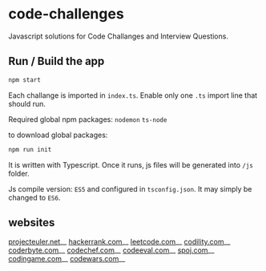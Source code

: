 # code-challenges

Javascript solutions for Code Challanges and Interview Questions.

## Run / Build the app
```bash 
npm start
```

Each challange is imported in `index.ts`.
Enable only one `.ts` import line that should run.

Required global npm packages:
`nodemon`
`ts-node`

to download global packages:
```bash 
npm run init
```

It is written with Typescript. Once it runs, js files will be generated into `/js` folder.

Js compile version: `ES5` and configured in `tsconfig.json`.
It may simply be changed to `ES6`.


## websites
[projecteuler.net](http://projecteuler.net)__
[hackerrank.com](http://hackerrank.com)__
[leetcode.com](http://leetcode.com)__
[codility.com](http://codility.com)__
[coderbyte.com](http://coderbyte.com)__
[codechef.com](http://codechef.com)__
[codeeval.com](http://codeeval.com)__
[spoj.com](http://spoj.com)__
[codingame.com](http://codingame.com)__
[codewars.com](http://codewars.com)__